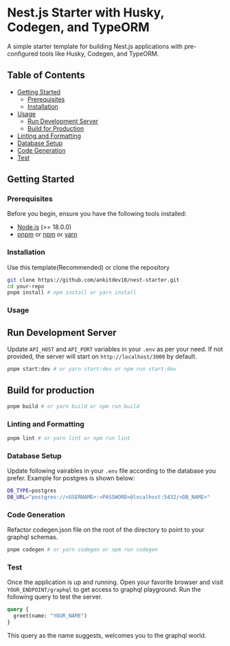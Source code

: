 # Nest.js Starter with Husky, Codegen, and TypeORM

A simple starter template for building Nest.js applications with pre-configured tools like Husky, Codegen, and TypeORM.

## Table of Contents

- [Getting Started](#getting-started)
  - [Prerequisites](#prerequisites)
  - [Installation](#installation)
- [Usage](#usage)
  - [Run Development Server](#run-development-server)
  - [Build for Production](#build-for-production)
- [Linting and Formatting](#linting-and-formatting)
- [Database Setup](#database-setup)
- [Code Generation](#code-generation)
- [Test](#test)

## Getting Started

### Prerequisites

Before you begin, ensure you have the following tools installed:

- [Node.js](https://nodejs.org/) (>= 18.0.0)
- [pnpm](https://pnpm.io/) or [npm](https://www.npmjs.com/) or [yarn](https://yarnpkg.com/)

### Installation

Use this template(Recommended) or clone the repository

```bash
git clone https://github.com/ankitdev10/nest-starter.git
cd your-repo
pnpm install # npm install or yarn install
```

### Usage

## Run Development Server

Update `API_HOST` and `API_PORT` variables in your `.env` as per your need. If not provided, the server will start on `http://localhost/3000` by default.

```bash
pnpm start:dev # or yarn start:dev or npm run start:dev
```

## Build for production

```bash
pnpm build # or yarn build or npm run build
```

### Linting and Formatting

```bash
pnpm lint # or yarn lint or npm run lint
```

### Database Setup

Update following vairables in your `.env` file according to the database you prefer. Example for postgres is shown below:

```bash
DB_TYPE=postgres
DB_URL="postgres://<USERNAME>:<PASSWORD>@localhost:5432/<DB_NAME>"
```

### Code Generation

Refactor codegen.json file on the root of the directory to point to your graphql schemas.

```bash
pnpm codegen # or yarn codegen or npm run codegen
```

### Test

Once the application is up and running. Open your favorite browser and visit `YOUR_ENDPOINT/graphql` to get access to graphql playground. Run the following query to test the server.

```graphql
query {
  greet(name: "YOUR_NAME")
}
```

This query as the name suggests, welcomes you to the graphql world.

